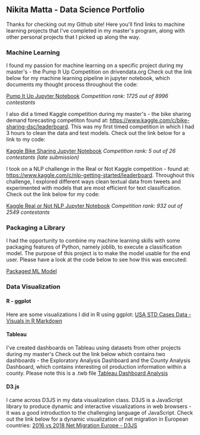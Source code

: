 ## Nikita Matta - Data Science Portfolio

Thanks for checking out my Github site! Here you'll find links to machine learning projects that I've completed in my master's program, along with other personal projects that I picked up along the way. 

### Machine Learning

I found my passion for machine learning on a specific project during my master's - the Pump It Up Competition on drivendata.org 
Check out the link below for my machine learning pipeline in jupyter notebook, which documents my thought process throughout the code:

[Pump It Up Jupyter Notebook](https://github.com/nmatta72/nmatta72.github.io/blob/master/PumpItUpCompetitionCode.ipynb)
_Competition rank: 1725 out of 8996 contestants_

I also did a timed Kaggle competition during my master's - the bike sharing demand forecasting competiton found at: https://www.kaggle.com/c/bike-sharing-dsc/leaderboard. This was my first timed competition in which I had 3 hours to clean the data and test models. Check out the link below for a link to my code:

[Kaggle Bike Sharing Jupyter Notebook](https://github.com/nmatta72/nmatta72.github.io/blob/master/KaggleBikeSharingChallenge.ipynb)
_Competition rank: 5 out of 26 contestants (late submission)_

I took on a NLP challenge in the Real or Not Kaggle competition - found at: https://www.kaggle.com/c/nlp-getting-started/leaderboard. Throughout this challenge, I explored different ways clean textual data from tweets and experimented with models that are most efficient for text classification. Check out the link below for my code:

[Kaggle Real or Not NLP Jupyter Notebook](https://github.com/nmatta72/nmatta72.github.io/blob/master/KaggleRealOrNotChallenge.ipynb)
_Competition rank: 932 out of 2549 contestants_

### Packaging a Library

I had the opportunity to combine my machine learning skills with some packaging features of Python, namely joblib, to execute a classification model. The purpose of this project is to make the model usable for the end user. Please have a look at the code below to see how this was executed:

[Packaged ML Model](https://github.com/nmatta72/packaged-ml-model)

### Data Visualization

#### R - ggplot

Here are some visualizations I did in R using ggplot:
[USA STD Cases Data - Visuals in R Markdown](https://github.com/nmatta72/nmatta72.github.io/tree/master/R%20Visualization)

#### Tableau

I've created dashboards on Tableau using datasets from other projects during my master's Check out the link below which contains two dashboards - the Exploratory Analysis Dashboard and the County Analysis Dashboard, which contains interesting oil production information within a county. Please note this is a .twb file
[Tableau Dashboard Analysis](https://github.com/nmatta72/nmatta72.github.io/blob/master/NDOilProd_County_Analysis.twb)


#### D3.js

I came across D3JS in my data visualization class. D3JS is a JavaScript library to produce dynamic and interactive visualizations in web browsers - it was a good introduction to the challenging language of JavaScript. Check out the link below for a dynamic visualization of net migration in European countries:
[2016 vs 2018 Net Migration Europe - D3JS](https://bl.ocks.org/nmatta72/a3ba863e7e35cdd2c2565c0cf572fe46)
